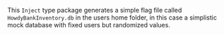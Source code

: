 This `Inject` type package generates a simple flag file called `HowdyBankInventory.db` in the users home folder, in this case a simplistic mock database with fixed users but randomized values.
